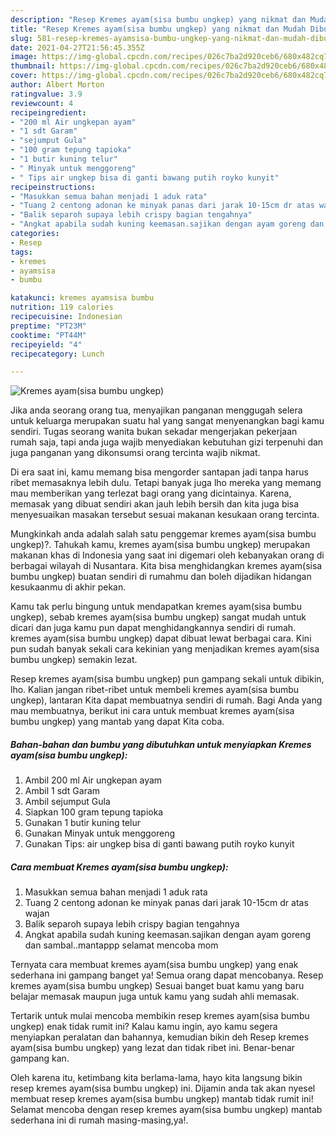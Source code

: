 ```yaml
---
description: "Resep Kremes ayam(sisa bumbu ungkep) yang nikmat dan Mudah Dibuat"
title: "Resep Kremes ayam(sisa bumbu ungkep) yang nikmat dan Mudah Dibuat"
slug: 581-resep-kremes-ayamsisa-bumbu-ungkep-yang-nikmat-dan-mudah-dibuat
date: 2021-04-27T21:56:45.355Z
image: https://img-global.cpcdn.com/recipes/026c7ba2d920ceb6/680x482cq70/kremes-ayamsisa-bumbu-ungkep-foto-resep-utama.jpg
thumbnail: https://img-global.cpcdn.com/recipes/026c7ba2d920ceb6/680x482cq70/kremes-ayamsisa-bumbu-ungkep-foto-resep-utama.jpg
cover: https://img-global.cpcdn.com/recipes/026c7ba2d920ceb6/680x482cq70/kremes-ayamsisa-bumbu-ungkep-foto-resep-utama.jpg
author: Albert Morton
ratingvalue: 3.9
reviewcount: 4
recipeingredient:
- "200 ml Air ungkepan ayam"
- "1 sdt Garam"
- "sejumput Gula"
- "100 gram tepung tapioka"
- "1 butir kuning telur"
- " Minyak untuk menggoreng"
- " Tips air ungkep bisa di ganti bawang putih royko kunyit"
recipeinstructions:
- "Masukkan semua bahan menjadi 1 aduk rata"
- "Tuang 2 centong adonan ke minyak panas dari jarak 10-15cm dr atas wajan"
- "Balik separoh supaya lebih crispy bagian tengahnya"
- "Angkat apabila sudah kuning keemasan.sajikan dengan ayam goreng dan sambal..mantappp selamat mencoba mom"
categories:
- Resep
tags:
- kremes
- ayamsisa
- bumbu

katakunci: kremes ayamsisa bumbu 
nutrition: 119 calories
recipecuisine: Indonesian
preptime: "PT23M"
cooktime: "PT44M"
recipeyield: "4"
recipecategory: Lunch

---
```



![Kremes ayam(sisa bumbu ungkep)](https://img-global.cpcdn.com/recipes/026c7ba2d920ceb6/680x482cq70/kremes-ayamsisa-bumbu-ungkep-foto-resep-utama.jpg)

Jika anda seorang orang tua, menyajikan panganan menggugah selera untuk keluarga merupakan suatu hal yang sangat menyenangkan bagi kamu sendiri. Tugas seorang  wanita bukan sekadar mengerjakan pekerjaan rumah saja, tapi anda juga wajib menyediakan kebutuhan gizi terpenuhi dan juga panganan yang dikonsumsi orang tercinta wajib nikmat.

Di era  saat ini, kamu memang bisa mengorder santapan jadi tanpa harus ribet memasaknya lebih dulu. Tetapi banyak juga lho mereka yang memang mau memberikan yang terlezat bagi orang yang dicintainya. Karena, memasak yang dibuat sendiri akan jauh lebih bersih dan kita juga bisa menyesuaikan masakan tersebut sesuai makanan kesukaan orang tercinta. 



Mungkinkah anda adalah salah satu penggemar kremes ayam(sisa bumbu ungkep)?. Tahukah kamu, kremes ayam(sisa bumbu ungkep) merupakan makanan khas di Indonesia yang saat ini digemari oleh kebanyakan orang di berbagai wilayah di Nusantara. Kita bisa menghidangkan kremes ayam(sisa bumbu ungkep) buatan sendiri di rumahmu dan boleh dijadikan hidangan kesukaanmu di akhir pekan.

Kamu tak perlu bingung untuk mendapatkan kremes ayam(sisa bumbu ungkep), sebab kremes ayam(sisa bumbu ungkep) sangat mudah untuk dicari dan juga kamu pun dapat menghidangkannya sendiri di rumah. kremes ayam(sisa bumbu ungkep) dapat dibuat lewat berbagai cara. Kini pun sudah banyak sekali cara kekinian yang menjadikan kremes ayam(sisa bumbu ungkep) semakin lezat.

Resep kremes ayam(sisa bumbu ungkep) pun gampang sekali untuk dibikin, lho. Kalian jangan ribet-ribet untuk membeli kremes ayam(sisa bumbu ungkep), lantaran Kita dapat membuatnya sendiri di rumah. Bagi Anda yang mau membuatnya, berikut ini cara untuk membuat kremes ayam(sisa bumbu ungkep) yang mantab yang dapat Kita coba.

<!--inarticleads1-->

##### Bahan-bahan dan bumbu yang dibutuhkan untuk menyiapkan Kremes ayam(sisa bumbu ungkep):

1. Ambil 200 ml Air ungkepan ayam
1. Ambil 1 sdt Garam
1. Ambil sejumput Gula
1. Siapkan 100 gram tepung tapioka
1. Gunakan 1 butir kuning telur
1. Gunakan  Minyak untuk menggoreng
1. Gunakan  Tips: air ungkep bisa di ganti bawang putih royko kunyit




<!--inarticleads2-->

##### Cara membuat Kremes ayam(sisa bumbu ungkep):

1. Masukkan semua bahan menjadi 1 aduk rata
1. Tuang 2 centong adonan ke minyak panas dari jarak 10-15cm dr atas wajan
1. Balik separoh supaya lebih crispy bagian tengahnya
1. Angkat apabila sudah kuning keemasan.sajikan dengan ayam goreng dan sambal..mantappp selamat mencoba mom




Ternyata cara membuat kremes ayam(sisa bumbu ungkep) yang enak sederhana ini gampang banget ya! Semua orang dapat mencobanya. Resep kremes ayam(sisa bumbu ungkep) Sesuai banget buat kamu yang baru belajar memasak maupun juga untuk kamu yang sudah ahli memasak.

Tertarik untuk mulai mencoba membikin resep kremes ayam(sisa bumbu ungkep) enak tidak rumit ini? Kalau kamu ingin, ayo kamu segera menyiapkan peralatan dan bahannya, kemudian bikin deh Resep kremes ayam(sisa bumbu ungkep) yang lezat dan tidak ribet ini. Benar-benar gampang kan. 

Oleh karena itu, ketimbang kita berlama-lama, hayo kita langsung bikin resep kremes ayam(sisa bumbu ungkep) ini. Dijamin anda tak akan nyesel membuat resep kremes ayam(sisa bumbu ungkep) mantab tidak rumit ini! Selamat mencoba dengan resep kremes ayam(sisa bumbu ungkep) mantab sederhana ini di rumah masing-masing,ya!.

